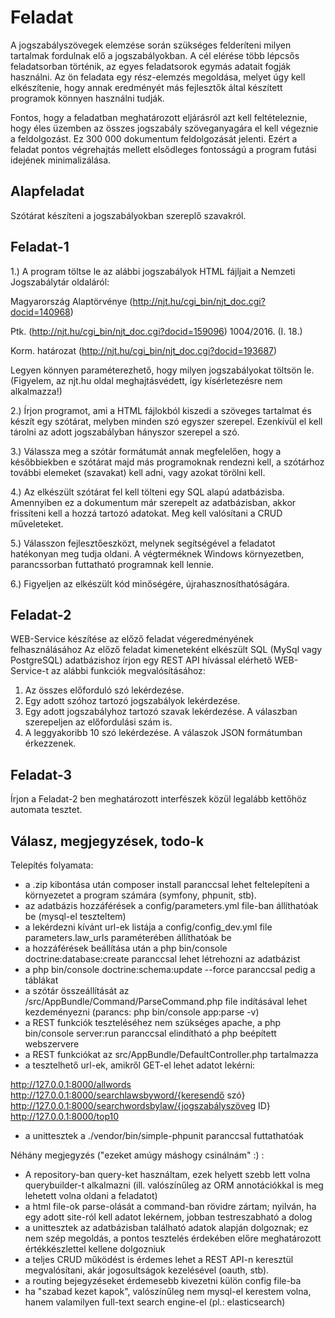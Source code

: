 Feladat
=======
A jogszabályszövegek elemzése során szükséges felderíteni milyen tartalmak fordulnak elő a jogszabályokban. A cél elérése több lépcsős feladatsorban történik, az egyes feladatsorok egymás adatait fogják használni. Az ön feladata egy rész-elemzés megoldása, melyet úgy kell elkészítenie, hogy annak eredményét más fejlesztők által készített programok könnyen használni tudják.

Fontos, hogy a feladatban meghatározott eljárásról azt kell feltételeznie, hogy éles üzemben az összes jogszabály szöveganyagára el kell végeznie a feldolgozást. Ez 300 000 dokumentum feldolgozását jelenti. Ezért a feladat pontos végrehajtás mellett elsődleges fontosságú a program futási idejének minimalizálása.

Alapfeladat
-----------
Szótárat készíteni a jogszabályokban szereplő szavakról. 

Feladat-1
---------
1.) A program töltse le az alábbi jogszabályok HTML fájljait a Nemzeti Jogszabálytár oldaláról:

Magyarország Alaptörvénye (http://njt.hu/cgi_bin/njt_doc.cgi?docid=140968)

Ptk. (http://njt.hu/cgi_bin/njt_doc.cgi?docid=159096)
1004/2016. (I. 18.)
 
Korm. határozat (http://njt.hu/cgi_bin/njt_doc.cgi?docid=193687)

Legyen könnyen paraméterezhető, hogy milyen jogszabályokat töltsön le. 
(Figyelem, az njt.hu oldal meghajtásvédett, így kísérletezésre nem alkalmazza!) 

2.) Írjon programot, ami a HTML fájlokból kiszedi a szöveges tartalmat és készít egy szótárat, melyben minden szó egyszer szerepel. Ezenkívül el kell tárolni az adott jogszabályban hányszor szerepel a szó. 

3.) Válassza meg a szótár formátumát annak megfelelően, hogy a későbbiekben e szótárat majd más programoknak rendezni kell, a szótárhoz további elemeket (szavakat) kell adni, vagy azokat törölni kell.

4.) Az elkészült szótárat fel kell tölteni egy SQL alapú adatbázisba. Amennyiben ez a dokumentum már szerepelt az adatbázisban, akkor frissíteni kell a hozzá tartozó adatokat. Meg kell valósítani a CRUD műveleteket.

5.) Válasszon fejlesztőeszközt, melynek segítségével a feladatot hatékonyan meg tudja oldani. A végterméknek Windows környezetben, parancssorban futtatható programnak kell lennie.

6.) Figyeljen az elkészült kód minőségére, újrahasznosíthatóságára.


Feladat-2
---------

WEB-Service készítése az előző feladat végeredményének felhasználásához
Az előző feladat kimeneteként elkészült  SQL (MySql vagy PostgreSQL) adatbázishoz írjon egy REST API hívással elérhető WEB-Service-t az alábbi funkciók megvalósításához:

1. Az összes előforduló szó lekérdezése.
2. Egy adott szóhoz tartozó jogszabályok lekérdezése.
3. Egy adott jogszabályhoz tartozó szavak lekérdezése. A válaszban szerepeljen az előfordulási szám is.
4. A leggyakoribb 10 szó lekérdezése.
A válaszok JSON formátumban érkezzenek.

Feladat-3
---------
Írjon a Feladat-2 ben meghatározott interfészek közül legalább kettőhöz automata tesztet.



Válasz, megjegyzések, todo-k
----------------------------
Telepítés folyamata:
- a .zip kibontása után composer install paranccsal lehet feltelepíteni a környezetet a program számára (symfony, phpunit, stb).
- az adatbázis hozzáférések a config/parameters.yml file-ban állíthatóak be (mysql-el teszteltem)
- a lekérdezni kívánt url-ek listája a config/config_dev.yml file parameters.law_urls paraméterében állíthatóak be
- a hozzáférések beállítása után a php bin/console doctrine:database:create paranccsal lehet létrehozni az adatbázist
- a php bin/console doctrine:schema:update --force paranccsal pedig a táblákat
- a szótár összeállítását az /src/AppBundle/Command/ParseCommand.php file indításával lehet kezdeményezni (parancs: php bin/console app:parse -v)
- a REST funkciók teszteléséhez nem szükséges apache, a php bin/console server:run paranccsal elindítható a php beépített webszervere
- a REST funkciókat az src/AppBundle/DefaultController.php tartalmazza
- a tesztelhető url-ek, amikről GET-el lehet adatot lekérni:

http://127.0.0.1:8000/allwords
http://127.0.0.1:8000/searchlawsbyword/{keresendő szó}
http://127.0.0.1:8000/searchwordsbylaw/{jogszabályszöveg ID}
http://127.0.0.1:8000/top10
- a unittesztek a ./vendor/bin/simple-phpunit paranccsal futtathatóak

Néhány megjegyzés ("ezeket amúgy máshogy csinálnám" :) :
- A repository-ban query-ket használtam, ezek helyett szebb lett volna querybuilder-t alkalmazni (ill. valószínűleg az ORM annotációkkal is meg lehetett volna oldani a feladatot)
- a html file-ok parse-olását a command-ban rövidre zártam; nyilván, ha egy adott site-ról kell adatot lekérnem, jobban testreszabható a dolog
- a unittesztek az adatbázisban található adatok alapján dolgoznak; ez nem szép megoldás, a pontos tesztelés érdekében előre meghatározott értékkészlettel kellene dolgozniuk
- a teljes CRUD működést is érdemes lehet a REST API-n keresztül megvalósítani, akár jogosultságok kezelésével (oauth, stb).
- a routing bejegyzéseket érdemesebb kivezetni külön config file-ba
- ha "szabad kezet kapok", valószínűleg nem mysql-el kerestem volna, hanem valamilyen full-text search engine-el (pl.: elasticsearch)

